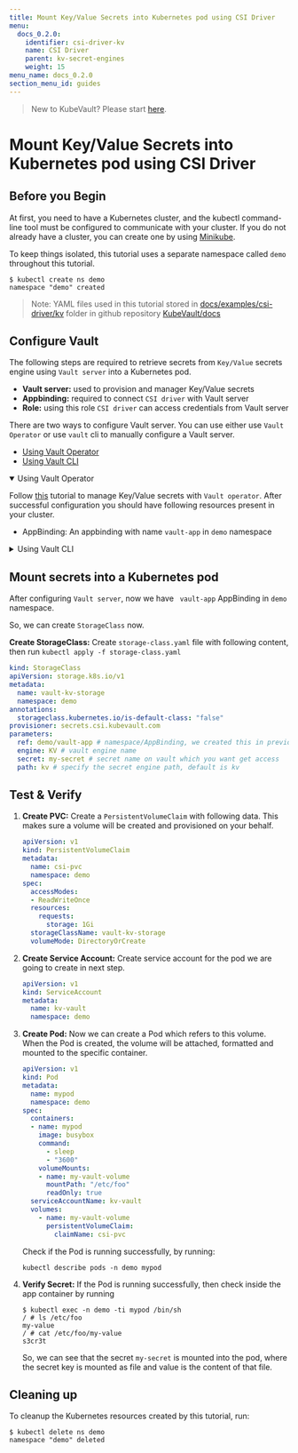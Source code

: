 ```yaml
---
title: Mount Key/Value Secrets into Kubernetes pod using CSI Driver
menu:
  docs_0.2.0:
    identifier: csi-driver-kv
    name: CSI Driver
    parent: kv-secret-engines
    weight: 15
menu_name: docs_0.2.0
section_menu_id: guides
---
```


> New to KubeVault? Please start [here](/docs/concepts/README.md).

# Mount Key/Value Secrets into Kubernetes pod using CSI Driver

## Before you Begin

At first, you need to have a Kubernetes cluster, and the kubectl command-line tool must be configured to communicate with your cluster. If you do not already have a cluster, you can create one by using [Minikube](https://github.com/kubernetes/minikube).

To keep things isolated, this tutorial uses a separate namespace called `demo` throughout this tutorial.

```console
$ kubectl create ns demo
namespace "demo" created
```

>Note: YAML files used in this tutorial stored in [docs/examples/csi-driver/kv](https://github.com/kubevault/docs/tree/master/docs/examples/csi-driver/kv) folder in github repository [KubeVault/docs](https://github.com/kubevault/docs)

## Configure Vault

The following steps are required to retrieve secrets from `Key/Value` secrets engine using `Vault server` into a Kubernetes pod.

- **Vault server:** used to provision and manager Key/Value secrets
- **Appbinding:** required to connect `CSI driver` with Vault server
- **Role:** using this role `CSI driver` can access credentials from Vault server

There are two ways to configure Vault server. You can use either use `Vault Operator` or use `vault` cli to manually configure a Vault server.

<ul class="nav nav-tabs" id="conceptsTab" role="tablist">
  <li class="nav-item">
    <a class="nav-link active" id="operator-tab" data-toggle="tab" href="#operator" role="tab" aria-controls="operator" aria-selected="true">Using Vault Operator</a>
  </li>
  <li class="nav-item">
    <a class="nav-link" id="csi-driver-tab" data-toggle="tab" href="#csi-driver" role="tab" aria-controls="csi-driver" aria-selected="false">Using Vault CLI</a>
  </li>
</ul>
<div class="tab-content" id="conceptsTabContent">
  <details open class="tab-pane fade show active" id="operator" role="tabpanel" aria-labelledby="operator-tab">

<summary>Using Vault Operator</summary>

Follow [this](/docs/guides/secret-engines/kv/overview.md) tutorial to manage Key/Value secrets with `Vault operator`. After successful configuration you should have following resources present in your cluster.

- AppBinding: An appbinding with name `vault-app` in `demo` namespace

</details>
<details class="tab-pane fade" id="csi-driver" role="tabpanel" aria-labelledby="csi-driver-tab">

<summary>Using Vault CLI</summary>

You can use Vault cli to manually configure an existing Vault server. The Vault server may be running inside a Kubernetes cluster or running outside a Kubernetes cluster. If you don't have a Vault server, you can deploy one by running the following command:

```console
$ kubectl apply -f https://github.com/kubevault/docs/raw/0.2.0/docs/examples/csi-driver/vault-install.yaml
service/vault created
statefulset.apps/vault created
```

To use secret from `KV` engine, you have to do following things.

1. **Enable `KV` Engine:** To enable `KV` secret engine run the following command.

    ```console
    $ vault secrets enable -version=1 kv
    Success! Enabled the kv secrets engine at: kv/
    ```

2. **Create Engine Policy:**  To read secret from engine, we need to create a policy with `read` capability. Create a `policy.hcl` file and write the following content:

    ```yaml
    # capability of get secret
    path "kv/*" {
        capabilities = ["read"]
    }
    ```

    Write this policy into vault naming `test-policy` with following command:

    ```console
    $ vault policy write test-policy policy.hcl
    Success! Uploaded policy: test-policy
    ```

3. **Write Secret on Vault:** Create a secret on vault by running:

    ```console
    $ vault kv put kv/my-secret my-value=s3cr3t
    Success! Data written to: kv/my-secret
    ```

## Configure Cluster

1. **Create Service Account:** Create `service.yaml` file with following content:

      ```yaml
        apiVersion: rbac.authorization.k8s.io/v1beta1
        kind: ClusterRoleBinding
        metadata:
          name: role-tokenreview-binding
          namespace: demo
        roleRef:
          apiGroup: rbac.authorization.k8s.io
          kind: ClusterRole
          name: system:auth-delegator
        subjects:
        - kind: ServiceAccount
          name: kv-vault
          namespace: demo
        ---
        apiVersion: v1
        kind: ServiceAccount
        metadata:
          name: kv-vault
          namespace: demo
      ```

   After that, run `kubectl apply -f service.yaml` to create a service account.

2. **Enable Kubernetes Auth:**  To enable Kubernetes auth backend, we need to extract the token reviewer JWT, Kubernetes CA certificate and Kubernetes host information.

    ```console
    $ export VAULT_SA_NAME=$(kubectl get sa kv-vault -n demo -o jsonpath="{.secrets[*]['name']}")

    $ export SA_JWT_TOKEN=$(kubectl get secret $VAULT_SA_NAME -n demo -o jsonpath="{.data.token}" | base64 --decode; echo)

    $ export SA_CA_CRT=$(kubectl get secret $VAULT_SA_NAME -n demo -o jsonpath="{.data['ca\.crt']}" | base64 --decode; echo)

    $ export K8S_HOST=<host-ip>
    $ export K8s_PORT=6443
    ```

    Now, we can enable the Kubernetes authentication backend and create a Vault named role that is attached to this service account. Run:

    ```console
    $ vault auth enable kubernetes
    Success! Enabled Kubernetes auth method at: kubernetes/

    $ vault write auth/kubernetes/config \
        token_reviewer_jwt="$SA_JWT_TOKEN" \
        kubernetes_host="https://$K8S_HOST:$K8s_PORT" \
        kubernetes_ca_cert="$SA_CA_CRT"
    Success! Data written to: auth/kubernetes/config

    $ vault write auth/kubernetes/role/kvrole \
        bound_service_account_names=kv-vault \
        bound_service_account_namespaces=demo \
        policies=test-policy \
        ttl=24h
    Success! Data written to: auth/kubernetes/role/kvrole
    ```

    Here, `kvrole` is the name of the role.

3. **Create AppBinding:** To connect CSI driver with Vault, we need to create an `AppBinding`. First we need to make sure, if `AppBinding` CRD is installed in your cluster by running:

    ```console
    $ kubectl get crd -l app=catalog
    NAME                                          CREATED AT
    appbindings.appcatalog.appscode.com           2018-12-12T06:09:34Z
    ```

    If you don't see that CRD, you can register it via the following command:

    ```console
    $ kubectl apply -f https://github.com/kmodules/custom-resources/raw/master/api/crds/appbinding.yaml

    ```

    If AppBinding CRD is installed, Create AppBinding with the following data:

    ```yaml
    apiVersion: appcatalog.appscode.com/v1alpha1
    kind: AppBinding
    metadata:
      name: vault-app
      namespace: demo
    spec:
    clientConfig:
      url: http://165.227.190.238:30001 # Replace this with Vault URL
    parameters:
      apiVersion: "kubevault.com/v1alpha1"
      kind: "VaultServerConfiguration"
      usePodServiceAccountForCSIDriver: true
      authPath: "kubernetes"
      policyControllerRole: kvrole # we created this in previous step
    ```

  </details>
</div>

## Mount secrets into a Kubernetes pod

After configuring `Vault server`, now we have ` vault-app` AppBinding in `demo` namespace.

So, we can create `StorageClass` now.

**Create StorageClass:** Create `storage-class.yaml` file with following content, then run `kubectl apply -f storage-class.yaml`

```yaml
kind: StorageClass
apiVersion: storage.k8s.io/v1
metadata:
  name: vault-kv-storage
  namespace: demo
annotations:
  storageclass.kubernetes.io/is-default-class: "false"
provisioner: secrets.csi.kubevault.com
parameters:
  ref: demo/vault-app # namespace/AppBinding, we created this in previous step
  engine: KV # vault engine name
  secret: my-secret # secret name on vault which you want get access
  path: kv # specify the secret engine path, default is kv
```

## Test & Verify

1. **Create PVC:** Create a `PersistentVolumeClaim` with following data. This makes sure a volume will be created and provisioned on your behalf.

    ```yaml
    apiVersion: v1
    kind: PersistentVolumeClaim
    metadata:
      name: csi-pvc
      namespace: demo
    spec:
      accessModes:
      - ReadWriteOnce
      resources:
        requests:
          storage: 1Gi
      storageClassName: vault-kv-storage
      volumeMode: DirectoryOrCreate
    ```
2. **Create Service Account:** Create service account for the pod we are going to create in next step.
    ```yaml
    apiVersion: v1
    kind: ServiceAccount
    metadata:
      name: kv-vault
      namespace: demo
    ```
3. **Create Pod:** Now we can create a Pod which refers to this volume. When the Pod is created, the volume will be attached, formatted and mounted to the specific container.

    ```yaml
    apiVersion: v1
    kind: Pod
    metadata:
      name: mypod
      namespace: demo
    spec:
      containers:
      - name: mypod
        image: busybox
        command:
          - sleep
          - "3600"
        volumeMounts:
        - name: my-vault-volume
          mountPath: "/etc/foo"
          readOnly: true
      serviceAccountName: kv-vault
      volumes:
        - name: my-vault-volume
          persistentVolumeClaim:
            claimName: csi-pvc
    ```

   Check if the Pod is running successfully, by running:

    ```console
    kubectl describe pods -n demo mypod
    ```

4. **Verify Secret:** If the Pod is running successfully, then check inside the app container by running

    ```console
    $ kubectl exec -n demo -ti mypod /bin/sh
    / # ls /etc/foo
    my-value
    / # cat /etc/foo/my-value
    s3cr3t
    ```

   So, we can see that the secret `my-secret` is mounted into the pod, where the secret key is mounted as file and value is the content of that file.

## Cleaning up

To cleanup the Kubernetes resources created by this tutorial, run:

```console
$ kubectl delete ns demo
namespace "demo" deleted
```
